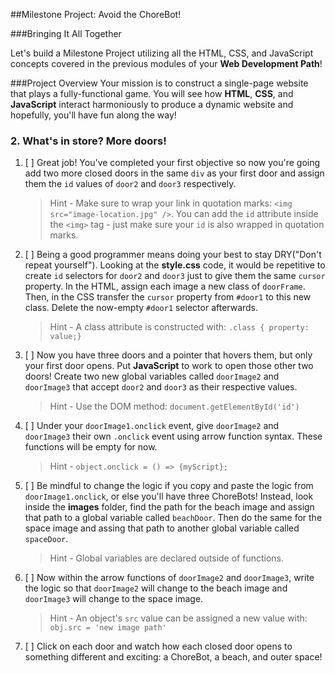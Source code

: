##Milestone Project: Avoid the ChoreBot!

###Bringing It All Together

Let's build a Milestone Project utilizing all the HTML, CSS, and JavaScript concepts covered in the previous modules of your **Web Development Path**!

###Project Overview
Your mission is to construct a single-page website that plays a fully-functional game. You will see how **HTML**, **CSS**, and **JavaScript** interact harmoniously to produce a dynamic website and hopefully, you'll have fun along the way!

### 2. What's in store? More doors!

1. [ ] Great job! You've completed your first objective so now you're going add two more closed doors in the same `div` as your first door and assign them the `id` values of `door2` and `door3` respectively.

    >Hint - Make sure to wrap your link in quotation marks:    `<img src="image-location.jpg" />`. You can add the `id` attribute inside the `<img>` tag - just make sure your `id` is also wrapped in quotation marks.

2. [ ] Being a good programmer means doing your best to stay DRY("Don't repeat yourself"). Looking at the **style.css** code, it would be repetitive to create `id` selectors for `door2` and `door3` just to give them the same `cursor` property. In the HTML, assign each image a new class of `doorFrame`. Then, in the CSS transfer the `cursor` property from `#door1` to this new class. Delete the now-empty `#door1` selector afterwards.

    >Hint - A class attribute is constructed with:
`.class { property: value;}`

3. [ ] Now you have three doors and a pointer that hovers them, but only your first door opens. Put **JavaScript** to work to open those other two doors! Create two new global variables called `doorImage2` and `doorImage3` that accept `door2` and `door3` as their respective values.

    >Hint - Use the DOM method: `document.getElementById('id')`

4. [ ] Under your `doorImage1.onclick` event, give `doorImage2` and `doorImage3` their own `.onclick` event using arrow function syntax. These functions will be empty for now.

    >Hint - `object.onclick = () => {myScript};`

5. [ ] Be mindful to change the logic if you copy and paste the logic from `doorImage1.onclick`, or else you'll have three ChoreBots! Instead, look inside the **images** folder, find the path for the beach image and assign that path to a global variable called `beachDoor`. Then do the same for the space image and assing that path to another global variable called `spaceDoor`.

    >Hint - Global variables are declared outside of     	functions.


6. [ ] Now within the arrow functions of `doorImage2` and `doorImage3`, write the logic so that `doorImage2` will change to the beach image and `doorImage3` will change to the space image.

    >Hint - An object's `src` value can be assigned a new 	value with:
   `obj.src = 'new image path'`

7. [ ] Click on each door and watch how each closed door opens to something different and exciting: a ChoreBot, a beach, and outer space!

